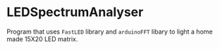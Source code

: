 # LEDSpectrumAnalyser
Program that uses `FastLED` library and `arduinoFFT` libary to light a home made 15X20 LED matrix.